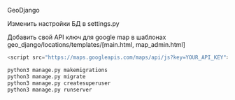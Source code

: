 GeoDjango

Изменить настройки БД в settings.py

Добавить свой API ключ для google map в шаблонах geo_django/locations/templates/[main.html, map_admin.html]

```javascript
<script src="https://maps.googleapis.com/maps/api/js?key=YOUR_API_KEY"></script>
```

```sh
python3 manage.py makemigrations
python3 manage.py migrate
python3 manage.py createsuperuser
python3 manage.py runserver
```
